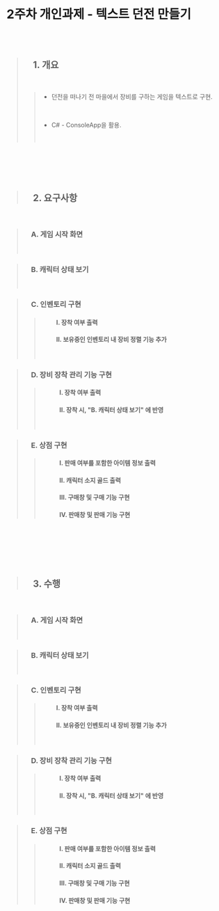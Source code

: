 2주차 개인과제 - 텍스트 던전 만들기
==========
<br/>

<br/>

> ##   1. 개요
> <br/>
> 
> 
> > * 던전을 떠나기 전 마을에서 장비를 구하는 게임을 텍스트로 구현.
> ><br/>
> >
> > * C# - ConsoleApp을 활용.
> ><br/>
<br/>
<br/>
<br/>
<br/>

> ##   2. 요구사항
<br/>

> ###   A. 게임 시작 화면
> <br/>

> ###   B. 캐릭터 상태 보기
> <br/>


> ###   C. 인벤토리 구현
>
> > ####        I. 장착 여부 출력
> >
> > ####        II. 보유중인 인벤토리 내 장비 정렬 기능 추가
> > <br/>
>

> ###  D. 장비 장착 관리 기능 구현
>
> > ####    I. 장착 여부 출력
> >
> > ####    II. 장착 시, "B. 캐릭터 상태 보기" 에 반영
> > <br/>
>

> ###  E. 상점 구현
>
> > ####    I. 판매 여부를 포함한 아이템 정보 출력
> >
> > ####    II. 캐릭터 소지 골드 출력
> > 
> > ####    III. 구매창 및 구매 기능 구현
> >
> > ####    IV. 판매창 및 판매 기능 구현
> >
<br/>
<br/>
<br/>
<br/>
<br/>

> ##   3. 수행
<br/>

> ###   A. 게임 시작 화면
> <br/>

> ###   B. 캐릭터 상태 보기
> <br/>


> ###   C. 인벤토리 구현
>
> > ####        I. 장착 여부 출력
> >
> > ####        II. 보유중인 인벤토리 내 장비 정렬 기능 추가
> > <br/>
>

> ###  D. 장비 장착 관리 기능 구현
>
> > ####    I. 장착 여부 출력
> >
> > ####    II. 장착 시, "B. 캐릭터 상태 보기" 에 반영
> > <br/>
>

> ###  E. 상점 구현
>
> > ####    I. 판매 여부를 포함한 아이템 정보 출력
> >
> > ####    II. 캐릭터 소지 골드 출력
> > 
> > ####    III. 구매창 및 구매 기능 구현
> >
> > ####    IV. 판매창 및 판매 기능 구현
> >
